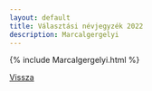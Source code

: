 ```yaml
---
layout: default
title: Választási névjegyzék 2022
description: Marcalgergelyi
---
```


{% include Marcalgergelyi.html %}

[Vissza](./)